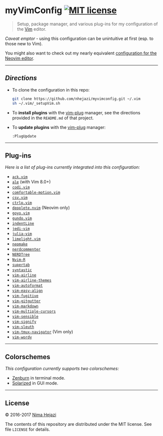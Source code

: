 # myVimConfig [![MIT license](http://img.shields.io/badge/license-MIT-brightgreen.svg)](http://opensource.org/licenses/MIT)

> Setup, package manager, and various plug-ins for my configuration of the
> [Vim](http://www.vim.org/index.php) editor.

_Caveat emptor_ - using this configuration can be unintuitive at first (esp. to
those new to Vim).

You might also want to check out my nearly equivalent [configuration for the
Neovim editor](https://github.com/nhejazi/myneovimconfig).

---

## _Directions_

* To clone the configuration in this repo:
  ```bash
  git clone https://github.com/nhejazi/myvimconfig.git ~/.vim
  sh ~/.vim/_setupVim.sh
  ```

* To __install plugins__ with the
[vim-plug](https://github.com/junegunn/vim-plug) manager, see the directions
provided in the `README.md` of that project.

* To __update plugins__ with the
[vim-plug](https://github.com/junegunn/vim-plug) manager:
  ```vim
  :PlugUpdate
  ```

---

## Plug-ins

_Here is a list of plug-ins currently integrated into this configuration:_

* [`ack.vim`](https://github.com/mileszs/ack.vim)
* [`ale`](https://github.com/w0rp/ale) (with Vim 8.0+)
* [`codi.vim`](https://github.com/metakirby5/codi.vim)
* [`comfortable-motion.vim`](https://github.com/yuttie/comfortable-motion.vim)
* [`csv.vim`](https://github.com/chrisbra/csv.vim)
* [`ctrlp.vim`](https://github.com/ctrlpvim/ctrlp.vim)
* [`deoplete.nvim`](https://github.com/Shougo/deoplete.nvim) (Neovim only)
* [`goyo.vim`](https://github.com/junegunn/goyo.vim)
* [`gundo.vim`](https://github.com/sjl/gundo.vim)
* [`indentLine`](https://github.com/Yggdroot/indentLine)
* [`jedi-vim`](https://github.com/davidhalter/jedi-vim)
* [`julia-vim`](https://github.com/JuliaEditorSupport/julia-vim)
* [`limelight.vim`](https://github.com/junegunn/limelight.vim)
* [`neomake`](https://github.com/neomake/neomake)
* [`nerdcommenter`](https://github.com/scrooloose/nerdcommenter)
* [`NERDTree`](https://github.com/scrooloose/nerdtree)
* [`Nvim-R`](https://github.com/jalvesaq/Nvim-R)
* [`supertab`](https://github.com/ervandew/supertab)
* [`syntastic`](https://github.com/vim-syntastic/syntastic)
* [`vim-airline`](https://github.com/vim-airline/vim-airline)
* [`vim-airline-themes`](https://github.com/vim-airline/vim-airline-themes)
* [`vim-autoformat`](https://github.com/Chiel92/vim-autoformat)
* [`vim-easy-align`](https://github.com/junegunn/vim-easy-align)
* [`vim-fugitive`](https://github.com/tpope/vim-fugitive)
* [`vim-gitgutter`](https://github.com/airblade/vim-gitgutter)
* [`vim-markdown`](https://github.com/plasticboy/vim-markdown)
* [`vim-multiple-cursors`](https://github.com/terryma/vim-multiple-cursors)
* [`vim-sensible`](https://github.com/tpope/vim-sensible)
* [`vim-signify`](https://github.com/mhinz/vim-signify)
* [`vim-sleuth`](https://github.com/tpope/vim-sleuth)
* [`vim-tmux-navigator`](https://github.com/christoomey/vim-tmux-navigator)
    (Vim only)
* [`vim-wordy`](https://github.com/reedes/vim-wordy)

---

## Colorschemes

_This configuration currently supports two colorschemes:_

* [Zenburn](https://github.com/jnurmine/Zenburn) in terminal mode.
* [Solarized](https://github.com/altercation/vim-colors-solarized) in GUI mode.

---

## License

&copy; 2016-2017 [Nima Hejazi](http://nimahejazi.org)

The contents of this repository are distributed under the MIT license. See file
`LICENSE` for details.
